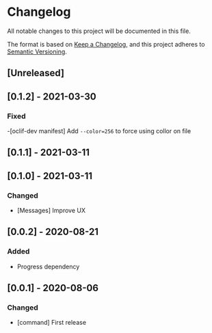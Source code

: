 # Changelog

All notable changes to this project will be documented in this file.

The format is based on [Keep a Changelog](https://keepachangelog.com/en/1.0.0/),
and this project adheres to [Semantic Versioning](https://semver.org/spec/v2.0.0.html).

## [Unreleased]

## [0.1.2] - 2021-03-30
### Fixed
-[oclif-dev manifest] Add `--color=256` to force using collor on file
## [0.1.1] - 2021-03-11

## [0.1.0] - 2021-03-11

### Changed

- [Messages] Improve UX
## [0.0.2] - 2020-08-21

### Added

- Progress dependency

## [0.0.1] - 2020-08-06

### Changed

- [command] First release

